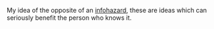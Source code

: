 My idea of the opposite of an [infohazard](https://www.lesswrong.com/posts/Rut5wZ7qyHoj3dj4k/a-point-of-clarification-on-infohazard-terminology), these are ideas which can seriously benefit the person who knows it.